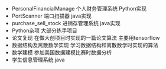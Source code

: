 * PersonalFinancialManage 个人财务管理系统 Python实现   
* PortScanner 端口扫描器 java实现    
* purchase_sell_stock 进销存管理系统 java实现 
* Python杂项 大部分练手项目   
* 论文复现 在做大创项目时实现的一篇论文算法 主要用tensorflow  
* 数据结构及离散数学实现 学习数据结构和离散数学时实现的算法    
* 数学建模 参加美国数据建模比赛时数据分析    
* 学生信息管理系统 java   